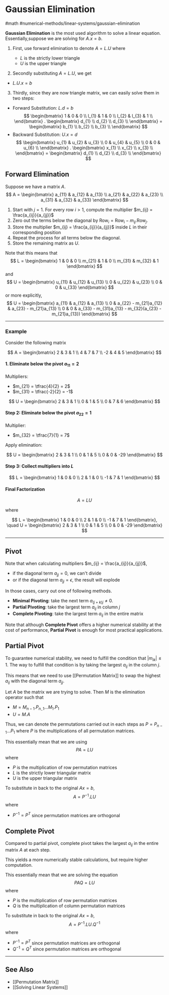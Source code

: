# Gaussian Elimination
#math #numerical-methods/linear-systems/gaussian-elimination

**Gaussian Elimination** is the most used algorithm to solve a linear equation.
Essentially,suppose we are solving for $A.x = b$.

1. First, use forward elimination to denote $A = L.U$
   where
   - $L$ is the strictly lower triangle
   - $U$ is the upper triangle

2. Secondly substituting $A=L.U$, we get
- $L.U.x = b$

3. Thirdly, since they are now triangle matrix, we can easily solve them in two steps:
- Forward Substitution: $L.d = b$
$$
\begin{bmatrix}
1 & 0 & 0 \\
l_{1} & 1 & 0 \\
l_{2} & l_{3} & 1 \\
\end{bmatrix}
.
\begin{bmatrix}
d_{1} \\
d_{2} \\
d_{3} \\
\end{bmatrix}
=
\begin{bmatrix}
b_{1} \\
b_{2} \\
b_{3} \\
\end{bmatrix}
$$
- Backward Substitution: $U.x = d$
$$
\begin{bmatrix}
u_{1} & u_{2} & u_{3} \\
0 & u_{4} & u_{5} \\
0 & 0 & u_{6} \\
\end{bmatrix}
.
\begin{bmatrix}
x_{1} \\
x_{2} \\
x_{3} \\
\end{bmatrix}
=
\begin{bmatrix}
d_{1} \\
d_{2} \\
d_{3} \\
\end{bmatrix}
$$

## Forward Elimination
Suppose we have a matrix $A$.
$$
A = 
\begin{bmatrix}
a_{11} & a_{12} & a_{13} \\
a_{21} & a_{22} & a_{23} \\
a_{31} & a_{32} & a_{33}
\end{bmatrix}
$$

1. Start with $j = 1$.
   For every row $i > 1$, compute the multiplier $m_{ij} = \frac{a_{ij}}{a_{jj}}$
2. Zero out the terms below the diagonal by 
   $\text{Row}_{i} = \text{Row}_{i} - m_{ij}.\text{Row}_{j}$.
3. Store the multiplier $m_{ij} = \frac{a_{ij}}{a_{jj}}$ inside $L$ in their corresponding position
4. Repeat the process for all terms below the diagonal.
5. Store the remaining matrix as $U$.

Note that this means that
$$
L = 
\begin{bmatrix}
1 & 0 & 0 \\
m_{21} & 1 & 0 \\
m_{31} & m_{32} & 1
\end{bmatrix}
$$
and
$$
U = 
\begin{bmatrix}
u_{11} & u_{12} & u_{13} \\
0 & u_{22} & u_{23} \\
0 & 0 & u_{33}
\end{bmatrix}
$$
or more explicitly,
$$
U =
\begin{bmatrix}
a_{11} & a_{12} & a_{13} \\
0 & a_{22} - m_{21}a_{12} & a_{23} - m_{21}a_{13} \\
0 & 0 & a_{33} - m_{31}a_{13} - m_{32}(a_{23} - m_{21}a_{13})
\end{bmatrix}
$$

---
### Example
Consider the following matrix

$$
A =
\begin{bmatrix}
2 & 3 & 1 \\
4 & 7 & 7 \\
-2 & 4 & 5
\end{bmatrix}
$$

#### 1. Eliminate below the pivot $a_{11}=2$

Multipliers:
- $m_{21} = \tfrac{4}{2} = 2$
- $m_{31} = \tfrac{-2}{2} = -1$


$$
U = 
\begin{bmatrix}
2 & 3 & 1 \\
0 & 1 & 5 \\
0 & 7 & 6
\end{bmatrix}
$$

#### Step 2: Eliminate below the pivot $a_{22}=1$

Multiplier:
- $m_{32} = \tfrac{7}{1} = 7$

Apply elimination:

$$
U =
\begin{bmatrix}
2 & 3 & 1 \\
0 & 1 & 5 \\
0 & 0 & -29
\end{bmatrix}
$$

#### Step 3: Collect multipliers into $L$

$$
L =
\begin{bmatrix}
1 & 0 & 0 \\
2 & 1 & 0 \\
-1 & 7 & 1
\end{bmatrix}
$$

#### Final Factorization

$$
A = L U
$$

where

$$
L =
\begin{bmatrix}
1 & 0 & 0 \\
2 & 1 & 0 \\
-1 & 7 & 1
\end{bmatrix}, \quad
U =
\begin{bmatrix}
2 & 3 & 1 \\
0 & 1 & 5 \\
0 & 0 & -29
\end{bmatrix}
$$

---
## Pivot
Note that when calculating multipliers $m_{ij} = \frac{a_{ij}}{a_{jj}}$, 
- if the diagonal term $a_{jj} = 0$, we can't divide
- or if the diagonal term $a_{jj} = \epsilon$, the result will explode 

In those cases, carry out one of following methods.
- **Minimal Pivoting**: take the next term $a_{(j+k)j} \neq 0$.
- **Partial Pivoting**: take the largest term $a_{ij}$ in column $j$
- **Complete Pivoting**: take the largest term $a_{ij}$ in the entire matrix

Note that although **Complete Pivot** offers a higher numerical stability at the cost of performance, **Partial Pivot** is enough for most practical applications.

## Partial Pivot
To guarantee numerical stability, we need to fulfill the condition that $|m_{ik}| \leq 1$.
The way to fulfill that condition is by taking the largest $a_{ij}$ in the column $j$.

This means that we need to use [[Permutation Matrix]] to swap the highest $a_{ij}$ with the diagonal term $a_{jj}$.

Let $A$ be the matrix we are trying to solve.
Then $M$ is the elimination operator such that 
- $M = M_{n-1}.P_{n_-1} \dots M_{1}.P_{1}$   
- $U = M.A$

Thus, we can denote the permutations carried out in each steps as $P = P_{n-1}\dots P_{1}$ where $P$ is the multiplications of all permutation matrices.

This essentially mean that we are using
$$
PA = LU
$$
where 
- $P$ is the multiplication of row permutation matrices
- $L$ is the strictly lower triangular matrix
- $U$ is the upper triangular matrix

To substitute in back to the original $Ax = b$,
$$
A = P^{-1}.LU
$$
where 
- $P^{-1} = P^T$ since permutation matrices are orthogonal

## Complete Pivot
Compared to partial pivot, complete pivot takes the largest $a_{ij}$ in the entire matrix $A$ at each step.

This yields a more numerically stable calculations, but require higher computation.

This essentially mean that we are solving the equation
$$
PAQ = LU
$$
where 
- $P$ is the multiplication of row permutation matrices
- $Q$ is the multiplication of column permutation matrices

To substitute in back to the original $Ax = b$,
$$
A = P^{-1}.LU.Q^{-1}
$$
where 
- $P^{-1} = P^T$ since permutation matrices are orthogonal
- $Q^{-1} = Q^T$ since permutation matrices are orthogonal

---
## See Also
- [[Permutation Matrix]]
- [[Solving Linear Systems]]